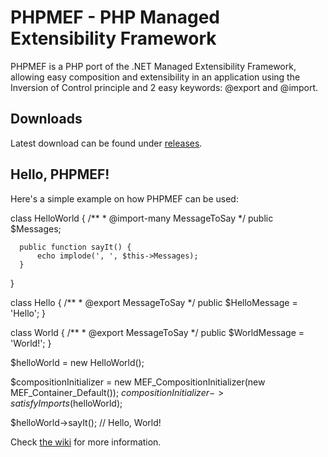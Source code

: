 # PHPMEF - PHP Managed Extensibility Framework 
PHPMEF is a PHP port of the .NET Managed Extensibility Framework, allowing easy composition and extensibility in an application using the Inversion of Control principle and 2 easy keywords: @export and @import.

## Downloads
Latest download can be found under [releases](https://github.com/maartenba/phpmef/releases).

## Hello, PHPMEF!
Here's a simple example on how PHPMEF can be used:

  class HelloWorld {
      /**
       * @import-many MessageToSay
       */
      public $Messages;
  
      public function sayIt() {
          echo implode(', ', $this->Messages);
      }
  }
  
  class Hello {
      /**
       * @export MessageToSay
       */
      public $HelloMessage = 'Hello';
  }
  
  class World {
      /**
       * @export MessageToSay
       */
      public $WorldMessage = 'World!';
  }
  
  $helloWorld = new HelloWorld();
  
  $compositionInitializer = new MEF_CompositionInitializer(new MEF_Container_Default());
  $compositionInitializer->satisfyImports($helloWorld);
  
  $helloWorld->sayIt(); // Hello, World!

Check [the wiki](https://github.com/maartenba/phpmef/wiki) for more information.
